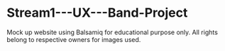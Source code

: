 # Stream1---UX---Band-Project
Mock up website using Balsamiq for educational purpose only. All rights belong to respective owners for images used.
